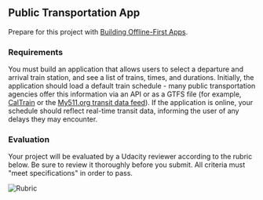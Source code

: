 ## Public Transportation App

Prepare for this project with [Building Offline-First Apps](https://www.udacity.com/ud899).

### Requirements

You must build an application that allows users to select a departure and arrival train station, and see a list of trains, times, and durations. Initially, the application should load a default train schedule - many public transportation agencies offer this information via an API or as a GTFS file (for example, [CalTrain](http://www.caltrain.com/developer.html) or the [My511.org transit data feed](http://511.org/developer-resources_transit-data-feed.asp)). If the application is online, your schedule should reflect real-time transit data, informing the user of any delays they may encounter.

### Evaluation

Your project will be evaluated by a Udacity reviewer according to the rubric below. Be sure to review it thoroughly before you submit. All criteria must "meet specifications" in order to pass.

![Rubric](http://i.imgur.com/HauEAFa.png)
